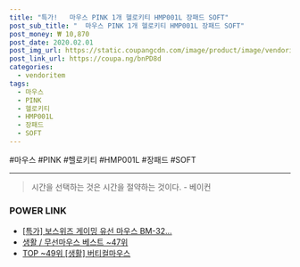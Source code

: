 ```yaml
--- 
title: "특가!   마우스 PINK 1개 헬로키티 HMP001L 장패드 SOFT" 
post_sub_title: "  마우스 PINK 1개 헬로키티 HMP001L 장패드 SOFT" 
post_money: ₩ 10,870 
post_date: 2020.02.01 
post_img_url: https://static.coupangcdn.com/image/product/image/vendoritem/2018/09/28/3542854306/ba470273-3510-41ac-bfe8-e266e07f9e30.jpg 
post_link_url: https://coupa.ng/bnPD8d 
categories: 
  - vendoritem 
tags: 
  - 마우스 
  - PINK 
  - 헬로키티 
  - HMP001L 
  - 장패드 
  - SOFT 
--- 
```

  #마우스 #PINK #헬로키티 #HMP001L #장패드 #SOFT 
<hr> 

> 시간을 선택하는 것은 시간을 절약하는 것이다. - 베이컨 


### POWER LINK

* <a href="https://blog.naver.com/an0733/221785771324" target="_blank">[특가] 보스위즈 게이밍 유선 마우스 BM-32...</a>
* <a href="https://blog.naver.com/santokki14/221785260245" target="_blank">생활 / 무선마우스 베스트 ~47위</a>
* <a href="https://blog.naver.com/an0733/221788377073" target="_blank"> TOP ~49위 [생활] 버티컬마우스</a>
